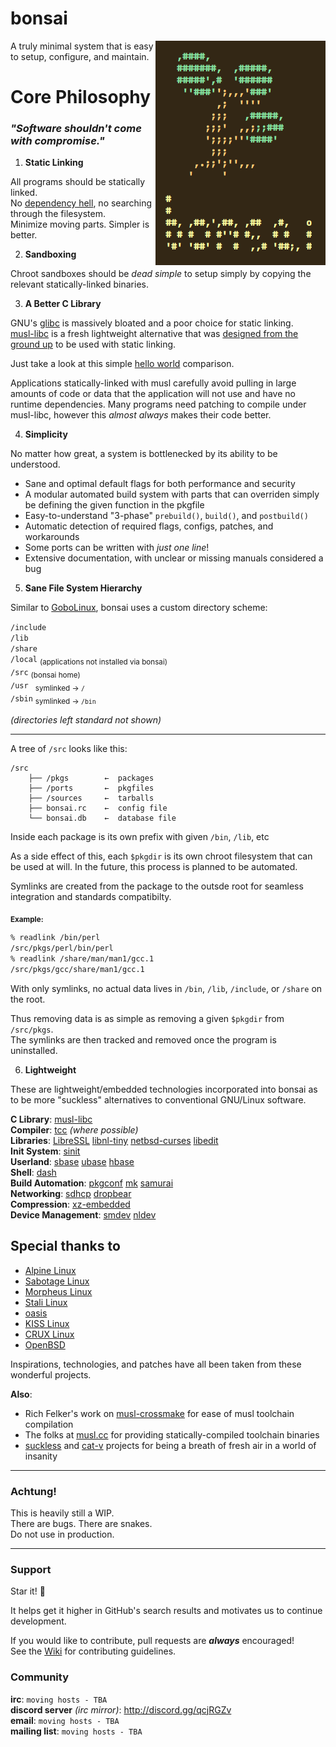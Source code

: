 # bonsai

<img align="right" src="res/bonsai.png">

A truly minimal system that is easy to setup, configure, and maintain.

# Core Philosophy

### *"Software shouldn't come with compromise."*

1. **Static Linking**
 
All programs should be statically linked.  
No [dependency hell](http://en.wikipedia.org/wiki/Dependency_hell), no searching through the filesystem.  
Minimize moving parts. Simpler is better.

2. **Sandboxing**

Chroot sandboxes should be *dead simple* to 
setup simply by copying the relevant statically-linked binaries.  

3. **A Better C Library**

GNU's [glibc](http://www.gnu.org/software/libc) is massively bloated and a poor choice for static linking.  
[musl-libc](http://musl-libc.org) is a fresh lightweight alternative 
that was [designed from the ground up](https://www.musl-libc.org/intro.html) 
to be used with static linking. 

Just take a look at this simple [hello world](http://0x0.st/zpbd.png) comparison.

Applications statically-linked
with musl carefully avoid pulling in large amounts of code or 
data that the application will not use and have no runtime 
dependencies. Many programs need patching to compile
under musl-libc, however this *almost always* makes their code better.

4. **Simplicity**

No matter how great, a system is bottlenecked by its ability to be understood.

* Sane and optimal default flags for both performance and security
* A modular automated build system with parts that can overriden simply be defining the given function in the pkgfile
* Easy-to-understand "3-phase" `prebuild()`, `build()`, and `postbuild()`
* Automatic detection of required flags, configs, patches, and workarounds
* Some ports can be written with *just one line*!
* Extensive documentation, with unclear or missing manuals considered a bug

5. **Sane File System Hierarchy**

Similar to [GoboLinux](https://gobolinux.org/), bonsai uses a custom directory scheme:

`/include`  
`/lib`  
`/share`  
`/local` <sub>(applications not installed via bonsai)</sub>  
`/src` <sub>(bonsai home)</sub>  
`/usr ` <sub>symlinked →   `/`</sub>  
`/sbin` <sub>symlinked → `/bin`</sub>  

*(directories left standard not shown)*

----

A tree of `/src` looks like this:

```
/src
    ├── /pkgs        ←  packages
    ├── /ports       ←  pkgfiles
    ├── /sources     ←  tarballs
    ├── bonsai.rc    ←  config file
    └── bonsai.db    ←  database file
```

Inside each package is its own prefix with given `/bin`, `/lib`, etc

As a side effect of this, each `$pkgdir` is its own chroot filesystem that can
be used at will. In the future, this process is planned to be automated.

Symlinks are created from the package to the outsde root for seamless 
integration and standards compatibilty.

<sub>**Example:**</sub>

```bash
% readlink /bin/perl
/src/pkgs/perl/bin/perl
% readlink /share/man/man1/gcc.1
/src/pkgs/gcc/share/man1/gcc.1
```

With only symlinks, no actual data lives in 
`/bin`, `/lib`, `/include`, or `/share` on the root.

Thus removing data is as simple as removing a given `$pkgdir` from `/src/pkgs`.  
The symlinks are then tracked and removed once the program is uninstalled.

6. **Lightweight**

These are lightweight/embedded technologies incorporated into bonsai as to be more "suckless" alternatives to conventional GNU/Linux software.

**C Library**: [musl-libc](https://www.musl-libc.org/)  
**Compiler**: [tcc](https://bellard.org/tcc) *(where possible)*  
**Libraries**: [LibreSSL](https://www.libressl.org/) [libnl-tiny](https://openwrt.org/docs/techref/libnl#libnl-tiny) [netbsd-curses](https://github.com/sabotage-linux/netbsd-curses) [libedit](http://thrysoee.dk/editline)  
**Init System**: [sinit](https://core.suckless.org/sinit)  
**Userland**: [sbase](http://core.suckless.org/sbase) [ubase](http://core.suckless.org/ubase) [hbase](http://github.com/mitchweaver/hbase)  
**Shell**: [dash](http://gondor.apana.org.au/~herbert/dash)  
**Build Automation**: [pkgconf](http://pkgconf.org/) [mk](https://9fans.github.io/plan9port/unix) [samurai](https://github.com/michaelforney/samurai)  
**Networking**: [sdhcp](http://core.suckless.org/sdhcp) [dropbear](https://matt.ucc.asn.au/dropbear/dropbear.html)  
**Compression**: [xz-embedded](http://tukaani.org/xz/embedded.html)  
**Device Management**: [smdev](http://core.suckless.org/smdev) [nldev](http://git.r-36.net/nldev/)  

## Special thanks to

* [Alpine Linux](https://alpinelinux.org/)
* [Sabotage Linux](https://github.com/sabotage-linux/sabotage)
* [Morpheus Linux](https://morpheus.2f30.org/)
* [Stali Linux](http://sta.li)
* [oasis](https://github.com/michaelforney/oasis)
* [KISS Linux](https://getkiss.org/)
* [CRUX Linux](http://crux.nu)
* [OpenBSD](http://openbsd.org)

Inspirations, technologies, and patches have all been taken
from these wonderful projects.

**Also**:

* Rich Felker's work on [musl-crossmake](https://github.com/richfelker/musl-cross-make) for ease of musl toolchain compilation
* The folks at [musl.cc](musl.cc) for providing statically-compiled toolchain binaries
* [suckless](http://suckless.org) and [cat-v](cat-v.org) projects for being a breath of fresh air in a world of insanity

----

### Achtung!
This is heavily still a WIP.  
There are bugs. There are snakes.  
Do not use in production.  

----

### Support

Star it! 🌟

It helps get it higher in GitHub's search results and motivates 
us to continue development.

If you would like to contribute, pull requests are __*always*__ encouraged!  
See the [Wiki](http://github.com/mitchweaver/bonsai/wiki) for contributing guidelines.

### Community 

**irc**: `moving hosts - TBA`  
**discord server** *(irc mirror)*: http://discord.gg/qcjRGZv  
**email**: `moving hosts - TBA`  
**mailing list**: `moving hosts - TBA`

